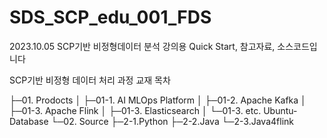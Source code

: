 # SDS_SCP_edu_001_FDS

2023.10.05
SCP기반 비정형데이터 분석 강의용 Quick Start, 참고자료, 소스코드입니다

SCP기반 비정형 데이터 처리 과정 교재 목차

├─01. Prodocts
│  ├─01-1. AI MLOps Platform
│  ├─01-2. Apache Kafka
│  ├─01-3. Apache Flink
│  ├─01-3. Elasticsearch
│  └─01-3. etc. Ubuntu-Database
└─02. Source
    ├─2-1.Python
    ├─2-2.Java
    └─2-3.Java4flink

